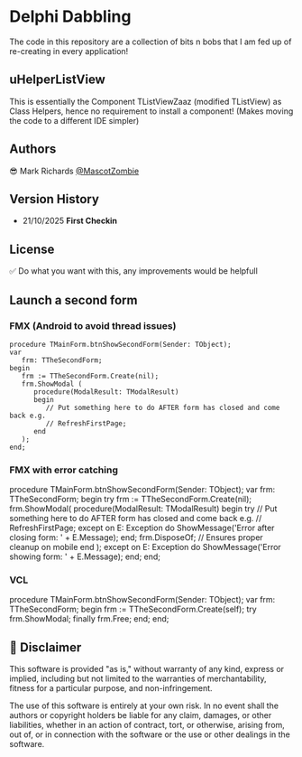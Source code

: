 # Delphi Dabbling
The code in this repository are a collection of bits n bobs that I am fed up of re-creating in every application!

## uHelperListView
This is essentially the Component TListViewZaaz (modified TListView) as Class Helpers, hence no requirement to install a component! (Makes moving the code to a different IDE simpler)

## Authors
😎 Mark Richards [@MascotZombie](https://thezombiecoders.co.uk)

## Version History
* 21/10/2025 **First Checkin**

## License
✅ Do what you want with this, any improvements would be helpfull

## Launch a second form

### FMX (Android to avoid thread issues)
```delphi
procedure TMainForm.btnShowSecondForm(Sender: TObject);
var
   frm: TTheSecondForm;
begin
   frm := TTheSecondForm.Create(nil);
   frm.ShowModal (
      procedure(ModalResult: TModalResult)
      begin
         // Put something here to do AFTER form has closed and come back e.g.
         // RefreshFirstPage;
      end
   );
end;
```

### FMX with error catching
procedure TMainForm.btnShowSecondForm(Sender: TObject);
var
   frm: TTheSecondForm;
begin
   try
      frm := TTheSecondForm.Create(nil);
      frm.ShowModal(
      procedure(ModalResult: TModalResult)
      begin
         try
            // Put something here to do AFTER form has closed and come back e.g.
            // RefreshFirstPage;
         except
            on E: Exception do
               ShowMessage('Error after closing form: ' + E.Message);
         end;
         frm.DisposeOf; // Ensures proper cleanup on mobile
      end
      );
   except
      on E: Exception do
         ShowMessage('Error showing form: ' + E.Message);
   end;
end;

### VCL
procedure TMainForm.btnShowSecondForm(Sender: TObject);
var
   frm: TTheSecondForm;
begin
   frm := TTheSecondForm.Create(self);
   try
      frm.ShowModal;
   finally
      frm.Free;
   end;
end;

## 💬 Disclaimer
This software is provided "as is," without warranty of any kind, express or implied, including but not limited to the warranties of merchantability, fitness for a particular purpose, and non-infringement.

The use of this software is entirely at your own risk. In no event shall the authors or copyright holders be liable for any claim, damages, or other liabilities, whether in an action of contract, tort, or otherwise, arising from, out of, or in connection with the software or the use or other dealings in the software.
